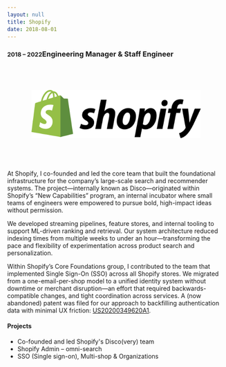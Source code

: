 ```yaml
---
layout: null
title: Shopify
date: 2018-08-01
---
```


### <small class="text-muted">2018 – 2022</small>Engineering Manager & Staff Engineer

<div style="padding: 4em; display: block;">
  <img src="/assets/pages/home/shopify.svg" style="display: inline-block; width: auto;" />
</div>

At Shopify, I co-founded and led the core team that built the foundational
infrastructure for the company’s large-scale search and recommender systems.
The project—internally known as Disco—originated within Shopify’s
“New Capabilities” program, an internal incubator where small teams of engineers
were empowered to pursue bold, high-impact ideas without permission.

We developed streaming pipelines, feature stores, and internal tooling to
support ML-driven ranking and retrieval. Our system architecture reduced
indexing times from multiple weeks to under an hour—transforming the pace and
flexibility of experimentation across product search and personalization.

Within Shopify’s Core Foundations group, I contributed to the team that
implemented Single Sign-On (SSO) across all Shopify stores. We migrated from a
one-email-per-shop model to a unified identity system without downtime or
merchant disruption—an effort that required backwards-compatible changes,
and tight coordination across services. A (now abandoned) patent was filed for
our approach to backfilling authentication data with minimal UX friction: [US20200349620A1](https://patents.google.com/patent/US20200349620A1/en).

#### Projects

* Co-founded and led Shopify's Disco(very) team
* Shopify Admin – omni-search
* SSO (Single sign-on), Multi-shop & Organizations
